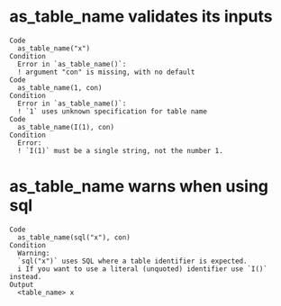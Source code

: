 # as_table_name validates its inputs

    Code
      as_table_name("x")
    Condition
      Error in `as_table_name()`:
      ! argument "con" is missing, with no default
    Code
      as_table_name(1, con)
    Condition
      Error in `as_table_name()`:
      ! `1` uses unknown specification for table name
    Code
      as_table_name(I(1), con)
    Condition
      Error:
      ! `I(1)` must be a single string, not the number 1.

# as_table_name warns when using sql

    Code
      as_table_name(sql("x"), con)
    Condition
      Warning:
      `sql("x")` uses SQL where a table identifier is expected.
      i If you want to use a literal (unquoted) identifier use `I()` instead.
    Output
      <table_name> x

